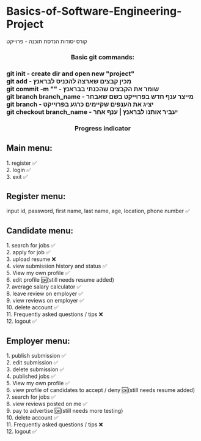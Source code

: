 # Basics-of-Software-Engineering-Project
קורס יסודות הנדסת תוכנה - פרוייקט

<h3 align="center">Basic git commands:<h3>
git init - create dir and open new "project"<br />
git add - מכין קבצים שארצה להכניס לבראנץ<br />
git commit -m "" - שומר את הקבצים שהכנתי בבראנץ<br />
git branch branch_name - מייצר ענף חדש בפרוייקט בשם שאבחר<br />
git branch - יציג את הענפים שקיימים כרגע בפרוייקט<br />
git checkout branch_name - יעביר אותנו לבראנץ | ענף אחר<br />


<h3 align="center">Progress indicator<h3>
<h2 align="left"> Main menu: </h2>
1.	register ✅<br />
2.	login ✅<br />
3.	exit ✅<br />

<h2 align="left"> Register menu: </h2>
input id, password, first name, last name, age, location, phone number ✅<br />

<h2 align="left"> Candidate menu: </h2>
1.	search for jobs ✅<br />
2.	apply for job ✅<br />
3.	upload resume ❌<br />
4.	view submission history and status ✅<br />
5.  View my own profile ✅<br />
6.	edit profile 🆗(still needs resume added)<br />
7.	average salary calculator ✅<br />
8.	leave review on employer ✅<br />
9.  view reviews on employer ✅<br />
10.	delete account ✅<br />
11.	Frequently asked questions / tips ❌<br />
12.	logout ✅<br />

<h2 align="left"> Employer menu: </h2>
1.	publish submission ✅<br />
2.	edit submission ✅<br />
3.	delete submission ✅<br />
4.	published jobs ✅<br />
5.  View my own profile ✅<br />
6.	view profile of candidates to accept / deny 🆗(still needs resume added)<br />
7.	search for jobs ✅<br />
8.  view reviews posted on me ✅<br />
9.	pay to advertise 🆗(still needs more testing)<br />
10.	delete account ✅<br />
11.	Frequently asked questions / tips ❌<br />
12.	logout ✅<br />
